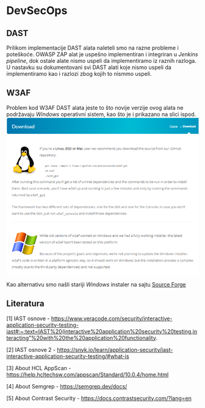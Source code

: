 # DevSecOps
## DAST
Prilikom implementacije DAST alata naleteli smo na razne probleme i poteškoće. OWASP ZAP alat je uspešno implementiran i integriran u <i>Jenkins pipeline</i>, dok ostale alate nismo uspeli da implementiramo iz raznih razloga. U nastavku su dokumentovani svi DAST alati koje nismo uspeli da implementiramo kao i razlozi zbog kojih to nismmo uspeli.

## W3AF
Problem kod W3AF DAST alata jeste to što novije verzije ovog alata ne podržavaju <i>Windows</i> operativni sistem, kao što je i prikazano na slici ispod.
![W3AF graph](/docs/images/w3af_windows.PNG)

Kao alternativu smo našli stariji <i>Windows</i> instaler na sajtu [Source Forge](https://sourceforge.net/projects/w3af/)


## Literatura
[1] IAST osnove - https://www.veracode.com/security/interactive-application-security-testing-iast#:~:text=IAST%20(interactive%20application%20security%20testing,interacting”%20with%20the%20application%20functionality.

[2] IAST osnove 2 - https://snyk.io/learn/application-security/iast-interactive-application-security-testing/#what-is

[3] About HCL AppScan - https://help.hcltechsw.com/appscan/Standard/10.0.4/home.html

[4] About Semgrep - https://semgrep.dev/docs/

[5] About Contrast Security - https://docs.contrastsecurity.com/?lang=en